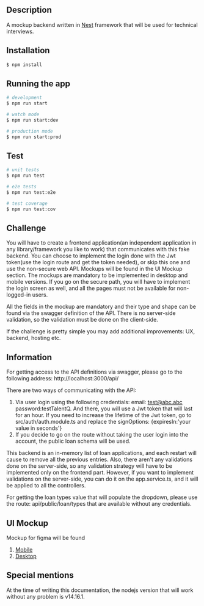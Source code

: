 
## Description
A mockup backend written in [Nest](https://github.com/nestjs/nest) framework that will be used for technical interviews.

## Installation

```bash
$ npm install
```

## Running the app

```bash
# development
$ npm run start

# watch mode
$ npm run start:dev

# production mode
$ npm run start:prod
```

## Test

```bash
# unit tests
$ npm run test

# e2e tests
$ npm run test:e2e

# test coverage
$ npm run test:cov
```

## Challenge
You will have to create a frontend application(an independent application in any library/framework you like to work) that communicates with this fake backend. You can choose to implement the login done with the Jwt token(use the login route and get the token needed), or skip this one and use the non-secure web API. Mockups will be found in the UI Mockup section. The mockups are mandatory to be implemented in desktop and mobile versions. If you go on the secure path, you will have to implement the login screen as well, and all the pages must not be available for non-logged-in users.

All the fields in the mockup are mandatory and their type and shape can be found via the swagger definition of the API. There is no server-side validation, so the validation must be done on the client-side.

If the challenge is pretty simple you may add additional improvements: UX, backend, hosting etc.

## Information
For getting access to the API definitions via swagger, please go to the following address:
http://localhost:3000/api/

There are two ways of communicating with the API:
1. Via user login using the following credentials: email: test@abc.abc password:testTalentQ. And there, you will use a Jwt token that will last for an hour. If you need to increase the lifetime of the Jwt token, go to src/auth/auth.module.ts and replace the signOptions: {expiresIn:'your value in seconds'}
2. If you decide to go on the route without taking the user login into the account, the public loan schema will be used.

This backend is an in-memory list of loan applications, and each restart will cause to remove all the previous entries. Also, there aren't any validations done on the server-side, so any validation strategy will have to be implemented only on the frontend part. However, if you want to implement validations on the server-side, you can do it on the app.service.ts, and it will be applied to all the controllers.

For getting the loan types value that will populate the dropdown, please use the route: api/public/loan/types that are available without any credentials.

## UI Mockup
Mockup for figma will be found
1. [Mobile](https://www.figma.com/proto/vNbvxh6FlXgZBdMzsMSRHO/Lo-fi-Wireframe-Kit-(Community)?node-id=19%3A2226&scaling=min-zoom&page-id=12%3A16)
2. [Desktop](https://www.figma.com/proto/vNbvxh6FlXgZBdMzsMSRHO/Lo-fi-Wireframe-Kit-(Community)?node-id=1%3A5648&scaling=min-zoom&page-id=1%3A5647)

## Special mentions
At the time of writing this documentation, the nodejs version that will work without any problem is v14.16.1. 
